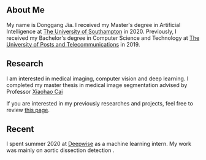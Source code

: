 ## About Me
My name is Donggang Jia. I received my Master's degree in Artificial Intelligence at [The University of Southampton](https://www.southampton.ac.uk) in 2020. Previously, I received my Bachelor's degree in Computer Science and Technology at [The University of Posts and Telecommunications](https://www.bupt.edu.cn) in 2019.

## Research
I am interested in medical imaging, computer vision and deep learning. I completed my master thesis in medical image segmentation advised by Professor [Xiaohao Cai](https://sites.google.com/site/welcome2xhcai/)

If you are interested in my previously researches and projects, feel free to review [this page](/projects).

## Recent

I spent summer 2020 at [Deepwise](http://www.deepwise.com) as a machine learning intern. My work was mainly on aortic dissection detection .
